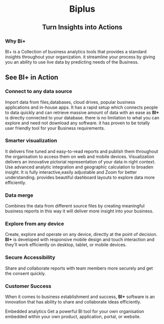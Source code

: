                           
<center><h1>Biplus</h1></center>
<center><h2>Turn Insights into Actions</h2></center>

###  Why Bi+
BI+ is a Collection of business analytics tools that provides a standard insights throughout your organization. it streamline your process by giving you an ability to use live data by predicting needs of the Business.
 
 ## See BI+ in Action
 
 ### Connect to any data source
 
Import data from files,databases, cloud drives, popular business applications and in-house apps. It has a rapid setup which connects people to data quickly and can retrieve massive amount of data with an ease as **BI+** is directly connected to your database. there is no limitation to what you can explore and need not download any software. it has proven to be totally user friendly tool for your Business requirements.

### Smarter visualization

It delivers fine tuned and easy-to-read reports and publish them throughout the organisation to access them on web and mobile devices.  Visualization delivers an innovative pictorial representation of your data in right context. Use advanced analytic integration and geographic calculation to broaden insight. It is fully interactive,easily adjustable and Zoom for better understanding. provides beautiful dashboard layouts to explore data more efficiently.

### Data merge
Combines the data from different source files by creating meaningful business reports in this way it will deliver more insight into your business. 

### Explore from any device

Create, explore and operate on any device, directly at the point of decision. **BI+** is developed with responsive mobile design and touch interaction and they’ll work efficiently on desktop, tablet, or mobile devices.

### Secure Accessibility

 Share and collaborate reports with team members more securely and  get the consent quickly.

### Customer Success

When it comes to business establishment and success, **BI+** software is an innovation that has ability to share and collaborate ideas efficiently.


Embedded analytics
Get a powerful BI tool for your own organisation embedded within your own product, application, portal, or website.

<!--stackedit_data:
eyJoaXN0b3J5IjpbLTEyMDY5NzczMl19
-->
